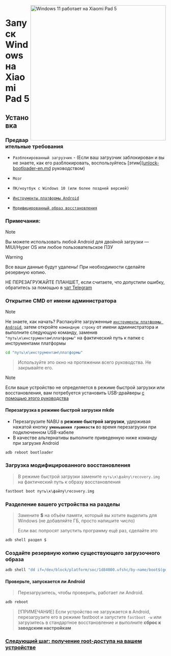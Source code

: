 <img align="right" src="https://raw.githubusercontent.com/erdilS/Port-Windows-11-Xiaomi-Pad-5/main/nabu.png" width="425" alt="Windows 11 работает на Xiaomi Pad 5">

# Запуск Windows на Xiaomi Pad 5

## Установка

### Предварительные требования
- ```Разблокированный загрузчик``` - (Если ваш загрузчик заблокирован и вы не знаете, как его разблокировать, воспользуйтесь [этим]([unlock-bootloader-en.md](https://github.com/Andrew-star2008/Port-Windows-11-Xiaomi-Pad-5/blob/main/guide/Russian/unlock-bootloader-ru.md) руководством)

- ```Мозг```

- ```ПК/ноутбук с Windows 10 (или более поздней версией)```

- [```Инструменты платформы Android```](https://developer.android.com/studio/releases/platform-tools)

- [```Модифицированный образ восстановления```](https://github.com/erdilS/Port-Windows-11-Xiaomi-Pad-5/releases/download/1.0/recovery.img)

### Примечания:
> [!NOTE]
> Вы можете использовать любой Android для двойной загрузки — MIUI/Hyper OS или любое пользовательское ПЗУ

> [!WARNING]
> Все ваши данные будут удалены! При необходимости сделайте резервную копию.
> 
> НЕ ПЕРЕЗАГРУЖАЙТЕ ПЛАНШЕТ, если считаете, что допустили ошибку, обратитесь за помощью в [чат Telegram](https://t.me/nabuwoa)

### Открытие CMD от имени администратора
> [!NOTE]
> Не знаете, как начать? Распакуйте загруженные [```инструменты платформы Android```](https://developer.android.com/studio/releases/platform-tools), затем откройте ```командную строку``` от имени администратора и выполните следующую команду, заменив `"путь\к\инструментам\платформы"` на фактический путь к папке с инструментами платформы
```cmd
cd "путь\к\инструментам\платформы"
```
> Используйте это окно на протяжении всего руководства. Не закрывайте его.

> [!NOTE]
> Если ваше устройство не определяется в режиме быстрой загрузки или восстановления, вам потребуется установить USB-драйверы [с помощью этого руководства](troubleshooting-en.md#device-is-not-recognized-in-fastboot-or-recovery)

#### Перезагрузка в режиме быстрой загрузки mkde
- Перезагрузите NABU в **режиме быстрой загрузки**, удерживая нажатой кнопку **`уменьшения громкости`** во время перезагрузки при подключенном USB-кабеле
- В качестве альтернативы выполните приведенную ниже команду при загрузке Android
```cmd
adb reboot bootloader
```

### Загрузка модифицированного восстановления
> В режиме быстрой загрузки замените `путь\к\файлу\recovery.img` на фактический путь к образу восстановления
```cmd
fastboot boot путь\к\файлу\recovery.img
```

### Разделение вашего устройства на разделы
> Замените **$** на объём памяти, который вы хотите выделить для Windows (не добавляйте ГБ, просто напишите число)
> 
> Если вас попросят запустить программу ещё раз, сделайте это
```sh
adb shell раздел $
```

### Создайте резервную копию существующего загрузочного образа
```cmd
adb shell "dd if=/dev/block/platform/soc/1d84000.ufshc/by-name/boot$(getprop ro.boot.slot_suffix) of=/tmp/normal_boot.img" && adb pull /tmp/normal_boot.img
```

#### Проверьте, запускается ли Android
> Перезагрузитесь, чтобы проверить, работает ли Android.
```cmd
adb reboot
```

> [!ПРИМЕЧАНИЕ]
> Если устройство не загружается в Android, перезагрузите его в режиме fastboot и запустите `fastboot -w` или загрузитесь в стандартное восстановление и выполните **сброс к заводским настройкам**

### [Следующий шаг: получение root-доступа на вашем устройстве](/guide/English/2-rootguide-en.md)
